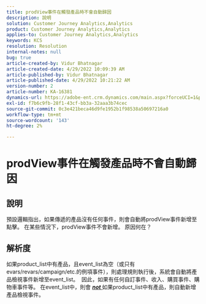 ```yaml
---
title: prodView事件在觸發產品時不會自動歸因
description: 說明
solution: Customer Journey Analytics,Analytics
product: Customer Journey Analytics,Analytics
applies-to: Customer Journey Analytics,Analytics
keywords: KCS
resolution: Resolution
internal-notes: null
bug: true
article-created-by: Vidur Bhatnagar
article-created-date: 4/29/2022 10:09:39 AM
article-published-by: Vidur Bhatnagar
article-published-date: 4/29/2022 10:21:22 AM
version-number: 2
article-number: KA-16381
dynamics-url: https://adobe-ent.crm.dynamics.com/main.aspx?forceUCI=1&pagetype=entityrecord&etn=knowledgearticle&id=4e04af76-a4c7-ec11-a7b6-0022480a1de4
exl-id: f7b6c9fb-28f1-43cf-bb3a-32aaa3b74cec
source-git-commit: 0c3e421beca46d9fe1952b1f98538a50697216a0
workflow-type: tm+mt
source-wordcount: '143'
ht-degree: 2%

---
```


# prodView事件在觸發產品時不會自動歸因

## 說明


預設邏輯指出，如果傳遞的產品沒有任何事件，則會自動將prodView事件新增至點擊。 在某些情況下，prodView事件不會新增。 原因何在？


## 解析度


如果product_list中有產品，且event_list為空（或只有evars/revars/campaign/etc.的例項事件），則處理規則執行後，系統會自動將產品檢視事件新增至event_list。  因此，如果有任何自訂事件、收入、購買事件、購物車事件等。 在event_list中，則會 <u><em><b>not </b></em></u>如果product_list中有產品，則自動新增產品檢視事件。

